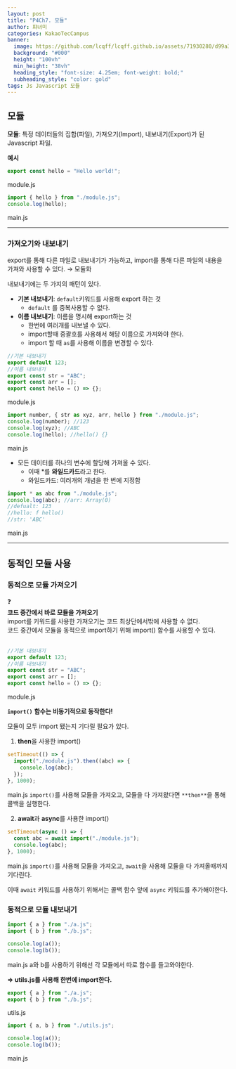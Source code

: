 ```yaml
---
layout: post
title: "P4Ch7. 모듈"
author: 퍄녀미
categories: KakaoTecCampus
banner:
  image: https://github.com/lcqff/lcqff.github.io/assets/71930280/d99a3a72-c929-4cf8-a197-56a2f21ddcd9
  background: "#000"
  height: "100vh"
  min_height: "38vh"
  heading_style: "font-size: 4.25em; font-weight: bold;"
  subheading_style: "color: gold"
tags: Js Javascript 모듈
---
```


## 모듈

**모듈**: 특정 데이터들의 집합(파일), 가져오기(Import), 내보내기(Export)가 된 Javascript 파일.

**예시**

```jsx
export const hello = "Hello world!";
```

module.js

```jsx
import { hello } from "./module.js";
console.log(hello);
```

main.js

---

### 가져오기와 내보내기

export를 통해 다른 파일로 내보내기가 가능하고, import를 통해 다른 파일의 내용을 가져와 사용할 수 있다. → 모듈화

내보내기에는 두 가지의 패턴이 있다.

- **기본 내보내기**: `default`키워드를 사용해 export 하는 것
  - `default` 를 중복사용할 수 없다.
- **이름 내보내기**: 이름을 명시해 export하는 것
  - 한번에 여러개를 내보낼 수 있다.
  - import할때 중괄호를 사용해서 해당 이름으로 가져와야 한다.
  - import 할 때 `as`를 사용해 이름을 변경할 수 있다.

```jsx
//기본 내보내기
export default 123;
//이름 내보내기
export const str = "ABC";
export const arr = [];
export const hello = () => {};
```

module.js

```jsx
import number, { str as xyz, arr, hello } from "./module.js";
console.log(number); //123
console.log(xyz); //ABC
console.log(hello); //hello() {}
```

main.js

- 모든 데이터를 하나의 변수에 할당해 가져올 수 있다.
  - 이때 \*를 **와일드카드**라고 한다.
  - 와일드카드: 여러개의 개념을 한 번에 지정함

```jsx
import * as abc from "./module.js";
console.log(abc); //arr: Array(0)
//defualt: 123
//hello: f hello()
//str: 'ABC'
```

main.js

---

## 동적인 모듈 사용

### 동적으로 모듈 가져오기

<div class="callout">
  <div>❓</div>
  <div>
    <strong>코드 중간에서 바로 모듈을 가져오기</strong><br/>
    import를 키워드를 사용한 가져오기는 코드 최상단에서밖에 사용할 수 없다.<br/>
    코드 중간에서 모듈을 동적으로 import하기 위해 import() 함수를 사용할 수 있다.
  </div>
</div>
<br/>

```jsx
//기본 내보내기
export default 123;
//이름 내보내기
export const str = "ABC";
export const arr = [];
export const hello = () => {};
```

module.js

**`import()`** **함수는 비동기적으로 동작한다!**

모듈이 모두 import 됐는지 기다릴 필요가 있다.

1. **then**을 사용한 import()

```jsx
setTimeout(() => {
  import("./module.js").then((abc) => {
    console.log(abc);
  });
}, 1000);
```

main.js
`import()`를 사용해 모듈을 가져오고, 모듈을 다 가져왔다면 `**then**`을 통해 콜백을 실행한다.

2. **await**과 **async**를 사용한 import()

```jsx
setTimeout(async () => {
  const abc = await import("./module.js");
  console.log(abc);
}, 1000);
```

main.js
`import()`를 사용해 모듈을 가져오고, `await`을 사용해 모듈을 다 가져올때까지 기다린다.

이때 `await` 키워드를 사용하기 위해서는 콜백 함수 앞에 `async` 키워드를 추가해야한다.

### 동적으로 모듈 내보내기

```jsx
import { a } from "./a.js";
import { b } from "./b.js";

console.log(a());
console.log(b());
```

main.js
a와 b를 사용하기 위해선 각 모듈에서 따로 함수를 들고와야한다.

**⇒ utils.js를 사용해 한번에 import한다.**

```jsx
export { a } from "./a.js";
export { b } from "./b.js";
```

utils.js

```jsx
import { a, b } from "./utils.js";

console.log(a());
console.log(b());
```

main.js
